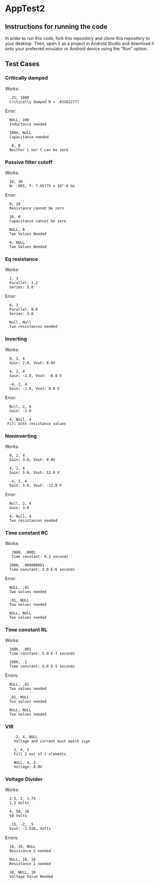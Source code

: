 # AppTest2

## Instructions for running the code
  In order to run this code, fork this repository and clone this repository to your desktop. Then, open it as a project in Android Studio
  and download it onto your preferred emulator or Android device using the "Run" option.
  
## Test Cases
### Critically damped 
  Works:
  ```
    .25, 1000
    Critically damped R = .031622777
  ```  
  Error:
  ```
    NULL, 100
    Inductance needed 
    
    1000, NULL
    Capacitance needed
    
     0, 0
    Neither L nor C can be zero 
  ```
    
### Passive filter cutoff 
  Works:
  ```
    10, 20
    W: .005, f: 7.95775 x 10^-4 Hz
  ```  
  Error:
  ```
    0, 20 
    Resistance cannot be zero 
    
    20, 0 
    Capacitance cannot be zero
    
    NULL, 0
    Two Values Needed 
    
    0, NULL
    Two Values Needed 
   ```
    
### Eq resistance 
  Works:
  ```
    2, 3 
    Parallel: 1.2
    Series: 5.0
  ```
    
  Error:
  ```
    0, 3
    Parallel: 0.0
    Series: 3.0
    
    Null, Null
    Two resistances needed
  ```

### Inverting 
  Works:
  ```
    0, 2, 4
    Gain: 2.0, Vout: 0.0V
    
    4, 2, 4
    Gain: -2.0, Vout: -8.0 V
    
    -4, 2, 4
    Gain: -2.0, Vout: 8.0 V
  ```
  Error:
  ```
    Null, 2, 4
    Gain: -2.0
    
    4, Null, 4 
   Fill both resistance values 
  ```
### Noninverting 
  Works:
  ```
    0, 2, 4
    Gain: 3.0, Vout: 0.0V
    
    4, 2, 4
    Gain: 3.0, Vout: 12.0 V
    
    -4, 2, 4
    Gain: 3.0, Vout: -12.0 V
 ```
  Error:
  ```
    Null, 2, 4
    Gain: 3.0
    
    4, Null, 4
    Two resistances needed
  ```
  
### Time constant RC
  Works:
  ```
     2000, .0001
     Time constant: 0.2 seconds
     
    2000, .000000001
    Time constant: 2.0 E-6 seconds
 ```   
  Error:
  ```
    NULL, .01
    Two values needed
    
    .01, NULL
    Two values needed
    
    NULL, NULL
    Two values needed
  ```

### Time constant RL 
  Works:
  ```
    2000, .001
    Time constant: 5.0 E-7 seconds
    
    2000, .1
    Time constant: 5.0 E-5 seconds
  ```  
  Errors:
  ```
    NULL, .01
    Two values needed
    
    .01, NULL
    Two values needed
    
    NULL, NULL
    Two values needed
```
### VIR 
```
    -2, 4, NULL
    Voltage and current must match sign
    
    2, 4, 3
    Fill 2 out of 3 elements
    
    NULL, 4, 2 
    Voltage: 8.0V
```

### Voltage Divider
  Works: 
  ```
    2.5, 2, 3.75
    1.2 Volts
    
    0, 50, 10
    50 Volts 
    
    .15, -2, .5
    Vout: -1.538… Volts 
 ```
  Errors:
  ```
    10, 10, NULL
    Resistance 2 needed 

    NULL, 10, 10
    Resistance 1 needed 

    10, NULL, 10
    Voltage Value Needed 
  ```
